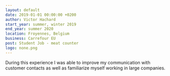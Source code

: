 ```yaml
---
layout: default
date: 2019-01-01 00:00:00 +0200
author: Victor Hachard
start_year: summer, winter 2019
end_year: summer 2020
location: Froyennes, Belgium
business: Carrefour EU
post: Student Job - meat counter
logo: none.png
---
```


During this experience I was able to improve my communication with customer contacts as well as familiarize myself working in large companies.
